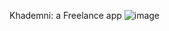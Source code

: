 Khademni: a Freelance app 
![image](https://github.com/aymendouibi/Khademni/assets/55748356/ab75d59d-3315-45b0-8326-57e81e1d100e)
